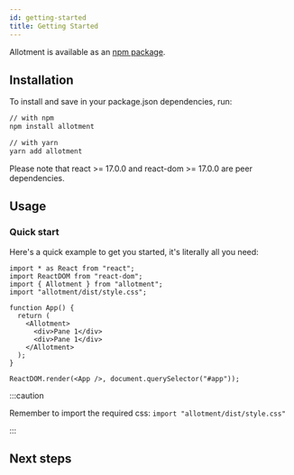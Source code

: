 ```yaml
---
id: getting-started
title: Getting Started
---
```


Allotment is available as an [npm package](https://www.npmjs.com/package/allotment).

## Installation

To install and save in your package.json dependencies, run:

```sh
// with npm
npm install allotment

// with yarn
yarn add allotment
```

Please note that react >= 17.0.0 and react-dom >= 17.0.0 are peer dependencies.

## Usage

### Quick start

Here's a quick example to get you started, it's literally all you need:

```tsx
import * as React from "react";
import ReactDOM from "react-dom";
import { Allotment } from "allotment";
import "allotment/dist/style.css";

function App() {
  return (
    <Allotment>
      <div>Pane 1</div>
      <div>Pane 1</div>
    </Allotment>
  );
}

ReactDOM.render(<App />, document.querySelector("#app"));
```

:::caution

Remember to import the required css: `import "allotment/dist/style.css"`

:::

## Next steps
